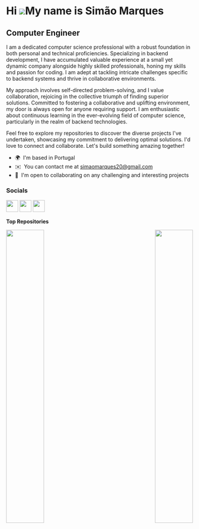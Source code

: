 Hi ![](https://user-images.githubusercontent.com/18350557/176309783-0785949b-9127-417c-8b55-ab5a4333674e.gif)My name is Simão Marques
=====================================================================================================================================

Computer Engineer
---------

I am a dedicated computer science professional with a robust foundation in both personal and technical proficiencies. Specializing in backend development, I have accumulated valuable experience at a small yet dynamic company alongside highly skilled professionals, honing my skills and passion for coding. I am adept at tackling intricate challenges specific to backend systems and thrive in collaborative environments.

My approach involves self-directed problem-solving, and I value collaboration, rejoicing in the collective triumph of finding superior solutions. Committed to fostering a collaborative and uplifting environment, my door is always open for anyone requiring support. I am enthusiastic about continuous learning in the ever-evolving field of computer science, particularly in the realm of backend technologies.

Feel free to explore my repositories to discover the diverse projects I've undertaken, showcasing my commitment to delivering optimal solutions. I'd love to connect and collaborate. Let's build something amazing together!

* 🌍  I'm based in Portugal
* ✉️  You can contact me at [simaomarques20@gmail.com](mailto:simaomarques20@gmail.com) 
* 🤝  I'm open to collaborating on any challenging and interesting projects

### Socials

<p align="left"> <a href="https://discord.com/users/439749064280768512" target="_blank" rel="noreferrer"><img src="https://raw.githubusercontent.com/danielcranney/readme-generator/main/public/icons/socials/discord.svg" width="32" height="32" /></a> <a href="https://www.github.com/Siimas" target="_blank" rel="noreferrer"><img src="https://raw.githubusercontent.com/danielcranney/readme-generator/main/public/icons/socials/github-dark.svg" width="32" height="32" /></a> <a href="https://www.linkedin.com/in/simão-marques-468b59232" target="_blank" rel="noreferrer"><img src="https://raw.githubusercontent.com/danielcranney/readme-generator/main/public/icons/socials/linkedin.svg" width="32" height="32" /></a></p>

<b>Top Repositories</b>

<div width="100%" align="center"><a href="https://github.com/Siimas/QuickBite" align="left"><img align="left" width="45%" src="https://github-readme-stats.vercel.app/api/pin/?username=Siimas&repo=QuickBite&title_color=14b8a6&text_color=ffffff&icon_color=3382ed&bg_color=0f172a&hide_border=true&locale=en" /></a><a href="https://github.com/Siimas/ShareSafe" align="right"><img align="right" width="45%" src="https://github-readme-stats.vercel.app/api/pin/?username=Siimas&repo=ShareSafe&title_color=14b8a6&text_color=ffffff&icon_color=3382ed&bg_color=0f172a&hide_border=true&locale=en" /></a></div><br /><br /><br /><br /><br /><br /><br />
